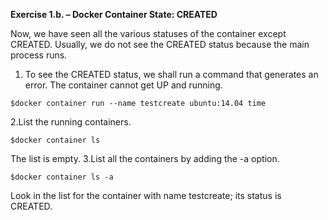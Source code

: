 **Exercise 1.b. – Docker Container State: CREATED**

Now, we have seen all the various statuses of the container except CREATED. Usually, we do not see the CREATED status
 because the main process runs. 
1. To see the CREATED status, we shall run a command that generates an error. The container cannot get UP and running. 
```
$docker container run --name testcreate ubuntu:14.04 time
```
2.List the running containers.
```
$docker container ls
```
The list is empty.
3.List all the containers by adding the -a option.
```
$docker container ls -a
```
Look in the list for the container with name testcreate; its status is CREATED.
